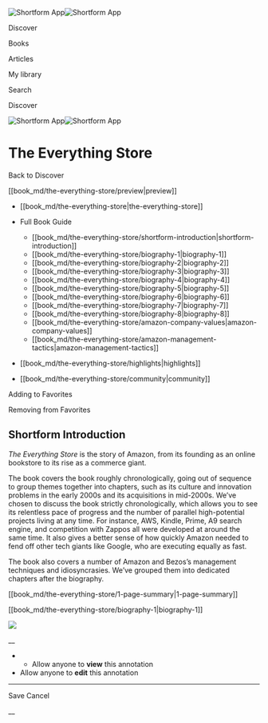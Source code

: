 ![Shortform App](/img/logo.36a2399e.svg)![Shortform App](/img/logo-dark.70c1b072.svg)

Discover

Books

Articles

My library

Search

Discover

![Shortform App](/img/logo.36a2399e.svg)![Shortform App](/img/logo-dark.70c1b072.svg)

# The Everything Store

Back to Discover

[[book_md/the-everything-store/preview|preview]]

  * [[book_md/the-everything-store|the-everything-store]]
  * Full Book Guide

    * [[book_md/the-everything-store/shortform-introduction|shortform-introduction]]
    * [[book_md/the-everything-store/biography-1|biography-1]]
    * [[book_md/the-everything-store/biography-2|biography-2]]
    * [[book_md/the-everything-store/biography-3|biography-3]]
    * [[book_md/the-everything-store/biography-4|biography-4]]
    * [[book_md/the-everything-store/biography-5|biography-5]]
    * [[book_md/the-everything-store/biography-6|biography-6]]
    * [[book_md/the-everything-store/biography-7|biography-7]]
    * [[book_md/the-everything-store/biography-8|biography-8]]
    * [[book_md/the-everything-store/amazon-company-values|amazon-company-values]]
    * [[book_md/the-everything-store/amazon-management-tactics|amazon-management-tactics]]
  * [[book_md/the-everything-store/highlights|highlights]]
  * [[book_md/the-everything-store/community|community]]



Adding to Favorites 

Removing from Favorites 

## Shortform Introduction

_The Everything Store_ is the story of Amazon, from its founding as an online bookstore to its rise as a commerce giant.

The book covers the book roughly chronologically, going out of sequence to group themes together into chapters, such as its culture and innovation problems in the early 2000s and its acquisitions in mid-2000s. We’ve chosen to discuss the book strictly chronologically, which allows you to see its relentless pace of progress and the number of parallel high-potential projects living at any time. For instance, AWS, Kindle, Prime, A9 search engine, and competition with Zappos all were developed at around the same time. It also gives a better sense of how quickly Amazon needed to fend off other tech giants like Google, who are executing equally as fast.

The book also covers a number of Amazon and Bezos’s management techniques and idiosyncrasies. We’ve grouped them into dedicated chapters after the biography.

[[book_md/the-everything-store/1-page-summary|1-page-summary]]

[[book_md/the-everything-store/biography-1|biography-1]]

![](https://bat.bing.com/action/0?ti=56018282&Ver=2&mid=828c8a34-6453-485b-8bb2-9a491363f982&sid=1711133063fa11eebdec89a8b8ae3bbc&vid=171147a063fa11eea7440fcfeb230d96&vids=0&msclkid=N&pi=0&lg=en-US&sw=800&sh=600&sc=24&nwd=1&tl=Shortform%20%7C%20Book&p=https%3A%2F%2Fwww.shortform.com%2Fapp%2Fbook%2Fthe-everything-store%2Fshortform-introduction&r=&lt=370&evt=pageLoad&sv=1&rn=525411)

__

  *   * Allow anyone to **view** this annotation
  * Allow anyone to **edit** this annotation



* * *

Save Cancel

__



